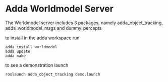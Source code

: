# Adda Worldmodel Server

The Worldmodel server includes 3 packages, namely adda_object_tracking, adda_worldmodel_msgs and dummy_percepts

to install in the adda workspace run

```  
adda install worldmodel
adda update
adda make

```  


to see a demonstration launch

```  
roslaunch adda_object_tracking demo.launch

```  

